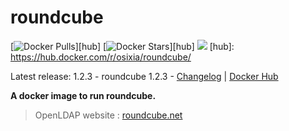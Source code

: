 # roundcube

[![Docker Pulls](https://img.shields.io/docker/pulls/osixia/roundcube.svg)][hub]
[![Docker Stars](https://img.shields.io/docker/stars/osixia/roundcube.svg)][hub]
[![](https://images.microbadger.com/badges/image/osixia/roundcube.svg)](http://microbadger.com/images/osixia/roundcube "Get your own image badge on microbadger.com")
[hub]: https://hub.docker.com/r/osixia/roundcube/

Latest release: 1.2.3 - roundcube 1.2.3 -  [Changelog](CHANGELOG.md) | [Docker Hub](https://hub.docker.com/r/osixia/roundcube/) 

**A docker image to run roundcube.**

> OpenLDAP website : [roundcube.net](https://roundcube.net/)
